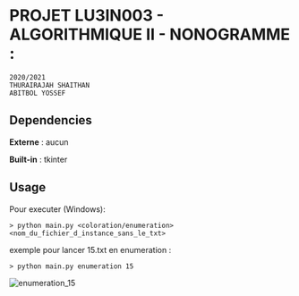 # PROJET LU3IN003 - ALGORITHMIQUE II - NONOGRAMME :
    2020/2021
    THURAIRAJAH SHAITHAN
    ABITBOL YOSSEF

## Dependencies
**Externe**     :   aucun

**Built-in**    :   tkinter

## Usage
Pour executer (Windows):

```
> python main.py <coloration/enumeration> <nom_du_fichier_d_instance_sans_le_txt>
```

exemple pour lancer 15.txt en enumeration :
```
> python main.py enumeration 15
```

![enumeration_15](https://user-images.githubusercontent.com/43862103/157894382-3d8bd7eb-9edf-4d2b-bee3-6c6ca3b486b3.png)
